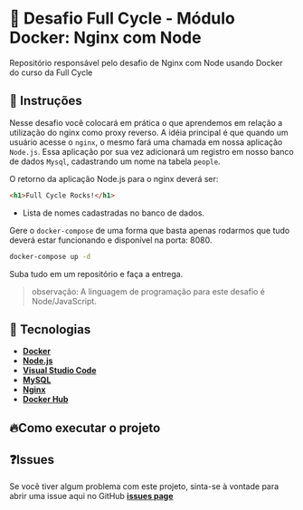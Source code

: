 # 🐋 Desafio Full Cycle - Módulo Docker: Nginx com Node

Repositório responsável pelo desafio de Nginx com Node usando Docker do curso da Full Cycle

## 📝 Instruções

Nesse desafio você colocará em prática o que aprendemos em relação a utilização do nginx como proxy reverso. A idéia principal é que quando um usuário acesse o `nginx`, o mesmo fará uma chamada em nossa aplicação `Node.js`. Essa aplicação por sua vez adicionará um registro em nosso banco de dados `Mysql`, cadastrando um nome na tabela `people`.

O retorno da aplicação Node.js para o nginx deverá ser:

```html
<h1>Full Cycle Rocks!</h1>
```

- Lista de nomes cadastradas no banco de dados.

Gere o `docker-compose` de uma forma que basta apenas rodarmos que tudo deverá estar funcionando e disponível na porta: 8080.
                                                            
```bash
docker-compose up -d 
```

Suba tudo em um repositório e faça a entrega.

> observação: A linguagem de programação para este desafio é Node/JavaScript.

## 🚀 Tecnologias

- **[Docker](https://www.docker.com/)**
- **[Node.js](https://nodejs.org/en/)**
- **[Visual Studio Code](https://code.visualstudio.com/)**
- **[MySQL](https://www.mysql.com/)**
- **[Nginx](https://www.nginx.com/)**
- **[Docker Hub](https://hub.docker.com/)**

## 🔥Como executar o projeto



## ❓Issues

Se você tiver algum problema com este projeto, sinta-se à vontade para abrir uma issue aqui no GitHub  **[issues page](https://github.com/glaucia86/desafio-fc-nginx-node/issues)**